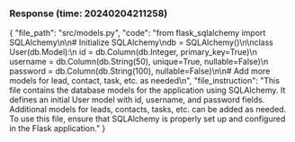 ### Response (time: 20240204211258)

{
    "file_path": "src/models.py",
    "code": "from flask_sqlalchemy import SQLAlchemy\n\n# Initialize SQLAlchemy\ndb = SQLAlchemy()\n\nclass User(db.Model):\n    id = db.Column(db.Integer, primary_key=True)\n    username = db.Column(db.String(50), unique=True, nullable=False)\n    password = db.Column(db.String(100), nullable=False)\n\n# Add more models for lead, contact, task, etc. as needed\n",
    "file_instruction": "This file contains the database models for the application using SQLAlchemy. It defines an initial User model with id, username, and password fields. Additional models for leads, contacts, tasks, etc. can be added as needed. To use this file, ensure that SQLAlchemy is properly set up and configured in the Flask application."
}